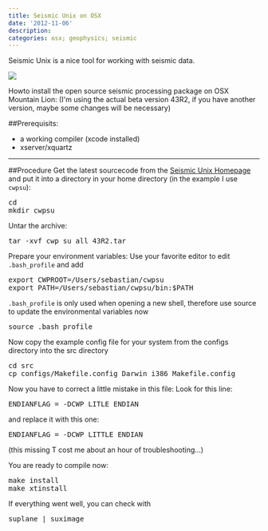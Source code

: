 ```yaml
---
title: Seismic Unix on OSX
date: '2012-11-06'
description:
categories: osx; geophysics; seismic
---
```


Seismic Unix is a nice tool for working with seismic data. 

<img class="aligncenter" src="{{urls.media}}/seismic/suxwigb.jpg">

Howto install the open source seismic processing package on OSX Mountain Lion:
(I'm using the actual beta version 43R2, if you have another version, maybe some changes will be necessary)

##Prerequisits:
* a working compiler (xcode installed) 
* xserver/xquartz

-------------
##Procedure
Get the latest sourcecode from the [Seismic Unix Homepage](http://www.cwp.mines.edu/cwpcodes/) and put it into a directory in your home directory (in the example I use `cwpsu`):

<pre class="prettyprint">
cd
mkdir cwpsu
</pre>

Untar the archive:
<pre class="prettyprint">
tar -xvf cwp_su_all_43R2.tar
</pre>

Prepare your environment variables:
Use your favorite editor to edit `.bash_profile` and add
<pre class="prettyprint">
export CWPROOT=/Users/sebastian/cwpsu
export PATH=/Users/sebastian/cwpsu/bin:$PATH
</pre>

`.bash_profile` is only used when opening a new shell, therefore use source to update the environmental variables now
<pre class="prettyprint">
source .bash_profile
</pre>

Now copy the example config file for your system from the configs directory into the src directory
<pre class="prettyprint">
cd src
cp configs/Makefile.config_Darwin_i386 Makefile.config
</pre>

Now you have to correct a little mistake in this file: Look for this line:
<pre class="prettyprint">
ENDIANFLAG = -DCWP_LITLE_ENDIAN
</pre>
and replace it with this one:
<pre class="prettyprint">
ENDIANFLAG = -DCWP_LITTLE_ENDIAN
</pre>

(this missing T cost me about an hour of troubleshooting...)

You are ready to compile now:
<pre class="prettyprint">
make install
make xtinstall
</pre>

If everything went well, you can check with 
<pre class="prettyprint">
suplane | suximage
</pre>